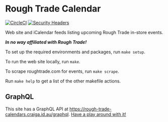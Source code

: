 # Rough Trade Calendar

[![CircleCI](https://img.shields.io/circleci/build/github/craiga/rough-trade-calendar.svg)](https://circleci.com/gh/craiga/rough-trade-calendar) [![Security Headers](https://img.shields.io/security-headers?url=https%3A%2F%2Frough-trade-calendars.craiga.id.au)](https://securityheaders.com/?q=https%3A%2F%2Frough-trade-calendars.craiga.id.au)

Web site and iCalendar feeds listing upcoming Rough Trade in-store events.

***In no way affiliated with Rough Trade!***

To set up the required environments and packages, run `make setup`.

To run the web site locally, run `make`.

To scrape roughtrade.com for events, run `make scrape`.

Run `make help` to get a list of the other makefile actions.


## GraphQL

This site has a GraphQL API at https://rough-trade-calendars.craiga.id.au/graphql. [Have a play around with it!](https://rough-trade-calendars.craiga.id.au/graphql#query=%7B%0A%20%20allLocations%20%7B%0A%20%20%20%20totalCount%0A%20%20%20%20edges%20%7B%0A%20%20%20%20%20%20node%20%7B%0A%20%20%20%20%20%20%20%20name%0A%20%20%20%20%20%20%20%20events(first%3A%205%2C%20startAfter%3A%20%222019-12-31T23%3A59%3A59%2B00%3A00%22%2C%20orderBy%3A%20%22startAt%22)%20%7B%0A%20%20%20%20%20%20%20%20%20%20totalCount%0A%20%20%20%20%20%20%20%20%20%20pageInfo%20%7B%0A%20%20%20%20%20%20%20%20%20%20%20%20hasNextPage%0A%20%20%20%20%20%20%20%20%20%20%20%20hasPreviousPage%0A%20%20%20%20%20%20%20%20%20%20%20%20startCursor%0A%20%20%20%20%20%20%20%20%20%20%20%20endCursor%0A%20%20%20%20%20%20%20%20%20%20%7D%0A%20%20%20%20%20%20%20%20%20%20edges%20%7B%0A%20%20%20%20%20%20%20%20%20%20%20%20node%20%7B%0A%20%20%20%20%20%20%20%20%20%20%20%20%20%20name%0A%20%20%20%20%20%20%20%20%20%20%20%20%20%20description%0A%20%20%20%20%20%20%20%20%20%20%20%20%20%20startAt%0A%20%20%20%20%20%20%20%20%20%20%20%20%7D%0A%20%20%20%20%20%20%20%20%20%20%7D%0A%20%20%20%20%20%20%20%20%7D%0A%20%20%20%20%20%20%7D%0A%20%20%20%20%7D%0A%20%20%7D%0A%7D%0A%0A)
